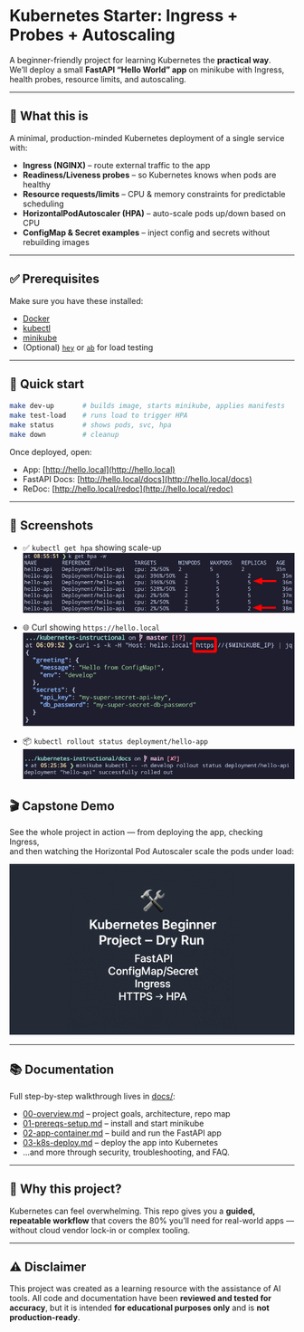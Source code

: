 # Kubernetes Starter: Ingress + Probes + Autoscaling

A beginner-friendly project for learning Kubernetes the **practical way**.  
We’ll deploy a small **FastAPI “Hello World” app** on minikube with Ingress, health probes, resource limits, and autoscaling.

---

## 🚀 What this is

A minimal, production-minded Kubernetes deployment of a single service with:

- **Ingress (NGINX)** – route external traffic to the app  
- **Readiness/Liveness probes** – so Kubernetes knows when pods are healthy  
- **Resource requests/limits** – CPU & memory constraints for predictable scheduling  
- **HorizontalPodAutoscaler (HPA)** – auto-scale pods up/down based on CPU  
- **ConfigMap & Secret examples** – inject config and secrets without rebuilding images  

---

## ✅ Prerequisites

Make sure you have these installed:

- [Docker](https://docs.docker.com/get-docker/)  
- [kubectl](https://kubernetes.io/docs/tasks/tools/)  
- [minikube](https://minikube.sigs.k8s.io/docs/start/)  
- (Optional) [`hey`](https://github.com/rakyll/hey) or [`ab`](https://httpd.apache.org/docs/2.4/programs/ab.html) for load testing  

---

## 🏃 Quick start

```bash
make dev-up       # builds image, starts minikube, applies manifests
make test-load    # runs load to trigger HPA
make status       # shows pods, svc, hpa
make down         # cleanup
```

Once deployed, open:

- App: [http://hello.local](http://hello.local)  
- FastAPI Docs: [http://hello.local/docs](http://hello.local/docs)  
- ReDoc: [http://hello.local/redoc](http://hello.local/redoc)  

---

## 📸 Screenshots

- ✅ `kubectl get hpa` showing scale-up
![HPA Screenshot](./docs/images/hpa.png)

- 🌐 Curl showing `https://hello.local`
![Ingress Screenshot](./docs/images/ingress.png)


- 📦 `kubectl rollout status deployment/hello-app` 
![Rollout Screenshot](./docs/images/rollout.png)

## 🎬 Capstone Demo

See the whole project in action — from deploying the app, checking Ingress,  
and then watching the Horizontal Pod Autoscaler scale the pods under load:

![Project Capstone Demo](./docs/images/k8s-instructional-capstone.gif)
 
---

## 📚 Documentation

Full step-by-step walkthrough lives in [docs/](./docs):

- [00-overview.md](./docs/00-overview.md) – project goals, architecture, repo map  
- [01-prereqs-setup.md](./docs/01-prereqs-setup.md) – install and start minikube  
- [02-app-container.md](./docs/02-app-container.md) – build and run the FastAPI app  
- [03-k8s-deploy.md](./docs/03-k8s-deploy.md) – deploy the app into Kubernetes  
- …and more through security, troubleshooting, and FAQ.  

---

## 🙌 Why this project?

Kubernetes can feel overwhelming. This repo gives you a **guided, repeatable workflow** that covers the 80% you’ll need for real-world apps — without cloud vendor lock-in or complex tooling.

---

## ⚠️ Disclaimer

This project was created as a learning resource with the assistance of AI tools.  All code and documentation have been **reviewed and tested for accuracy**, but it is intended **for educational purposes only** and is **not production-ready**.

